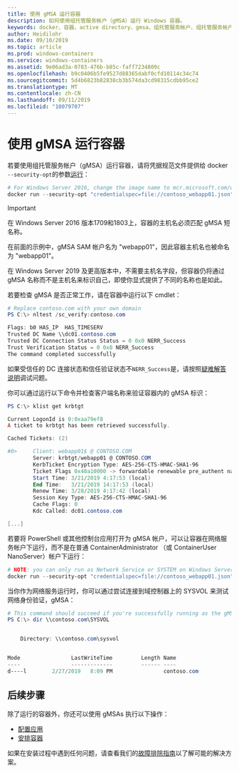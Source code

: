 ```yaml
---
title: 使用 gMSA 运行容器
description: 如何使用组托管服务帐户（gMSA）运行 Windows 容器。
keywords: docker、容器、active directory、gmsa、组托管服务帐户、组托管服务帐户
author: Heidilohr
ms.date: 09/10/2019
ms.topic: article
ms.prod: windows-containers
ms.service: windows-containers
ms.assetid: 9e06ad3a-0783-476b-b85c-faff7234809c
ms.openlocfilehash: b9c0406b5fe9527d88365dabf0cfd10114c34c74
ms.sourcegitcommit: 5d4b6823b82838cb3b574da3cd98315cdbb95ce2
ms.translationtype: MT
ms.contentlocale: zh-CN
ms.lasthandoff: 09/11/2019
ms.locfileid: "10079707"
---
```

# <a name="run-a-container-with-a-gmsa"></a>使用 gMSA 运行容器

若要使用组托管服务帐户（gMSA）运行容器，请将凭据规范文件提供给 docker `--security-opt`的参数[运行](https://docs.docker.com/engine/reference/run)：

```powershell
# For Windows Server 2016, change the image name to mcr.microsoft.com/windows/servercore:ltsc2016
docker run --security-opt "credentialspec=file://contoso_webapp01.json" --hostname webapp01 -it mcr.microsoft.com/windows/servercore:ltsc2019 powershell
```

>[!IMPORTANT]
>在 Windows Server 2016 版本1709和1803上，容器的主机名必须匹配 gMSA 短名称。

在前面的示例中，gMSA SAM 帐户名为 "webapp01"，因此容器主机名也被命名为 "webapp01"。

在 Windows Server 2019 及更高版本中，不需要主机名字段，但容器仍将通过 gMSA 名称而不是主机名来标识自己，即使你显式提供了不同的名称也是如此。

若要检查 gMSA 是否正常工作，请在容器中运行以下 cmdlet：

```powershell
# Replace contoso.com with your own domain
PS C:\> nltest /sc_verify:contoso.com

Flags: b0 HAS_IP  HAS_TIMESERV
Trusted DC Name \\dc01.contoso.com
Trusted DC Connection Status Status = 0 0x0 NERR_Success
Trust Verification Status = 0 0x0 NERR_Success
The command completed successfully
```

如果受信任的 DC 连接状态和信任验证状态不`NERR_Success`是，请按照[疑难解答说明](gmsa-troubleshooting.md#check-the-container)调试问题。

你可以通过运行以下命令并检查客户端名称来验证容器内的 gMSA 标识：

```powershell
PS C:\> klist get krbtgt

Current LogonId is 0:0xaa79ef8
A ticket to krbtgt has been retrieved successfully.

Cached Tickets: (2)

#0>     Client: webapp01$ @ CONTOSO.COM
        Server: krbtgt/webapp01 @ CONTOSO.COM
        KerbTicket Encryption Type: AES-256-CTS-HMAC-SHA1-96
        Ticket Flags 0x40a10000 -> forwardable renewable pre_authent name_canonicalize
        Start Time: 3/21/2019 4:17:53 (local)
        End Time:   3/21/2019 14:17:53 (local)
        Renew Time: 3/28/2019 4:17:42 (local)
        Session Key Type: AES-256-CTS-HMAC-SHA1-96
        Cache Flags: 0
        Kdc Called: dc01.contoso.com

[...]
```

若要将 PowerShell 或其他控制台应用打开为 gMSA 帐户，可以让容器在网络服务帐户下运行，而不是在普通 ContainerAdministrator （或 ContainerUser NanoServer）帐户下运行：

```powershell
# NOTE: you can only run as Network Service or SYSTEM on Windows Server 1709 and later
docker run --security-opt "credentialspec=file://contoso_webapp01.json" --hostname webapp01 --user "NT AUTHORITY\NETWORK SERVICE" -it mcr.microsoft.com/windows/servercore:ltsc2019 powershell
```

当你作为网络服务运行时，你可以通过尝试连接到域控制器上的 SYSVOL 来测试网络身份验证，gMSA：

```powershell
# This command should succeed if you're successfully running as the gMSA
PS C:\> dir \\contoso.com\SYSVOL


    Directory: \\contoso.com\sysvol


Mode                LastWriteTime         Length Name
----                -------------         ------ ----
d----l        2/27/2019   8:09 PM                contoso.com
```

## <a name="next-steps"></a>后续步骤

除了运行的容器外，你还可以使用 gMSAs 执行以下操作：

- [配置应用](gmsa-configure-app.md)
- [安排容器](gmsa-orchestrate-containers.md)

如果在安装过程中遇到任何问题，请查看我们的[故障排除指南](gmsa-troubleshooting.md)以了解可能的解决方案。
